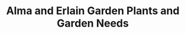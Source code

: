---
title: "Alma and Erlain Garden Plants and Garden Needs"
url: /obando-bulacan/alma-and-erlain-garden-plants-and-garden-needs/
shop: florist
---